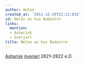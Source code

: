```yaml
---
author: Anton
created_at: '2011-12-29T21:22:03Z'
id: Nelon av hus Badastro
links:
  mention:
  - Asharisk
  - överjarl
title: Nelon av hus Badastro
---
```


[Asharisk][] [överjarl] 2821–2822 e.D.

  [Asharisk]: Asharisk
  [överjarl]: överjarl
